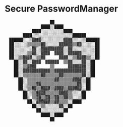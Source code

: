 # Secure PasswordManager


                        ██
                    ████░░████
                ████░░░░░░░░░░████
            ████░░░░░░░░░░░░░░░░░░██████
      ██████░░░░▓▓▓▓░░░░░░░░░░▓▓▓▓░░░░░░██████ 
      ██░░░░░░▒▒▒▒▒▒▓▓░░░░░░▓▓▓▓▓▓▒▒▓▓░░░░░░██ 
      ██░░░░░░░░▓▓░░▓▓▓▓▓▓▓▓▓▓░░▓▓░░░░░░░░░░██ 
      ██░░░░░░▒▒▓▓░░▓▓▓▓  ▓▓▓▓░░▓▓▓▓▓▓░░░░░░██ 
      ██░░▒▒▓▓▓▓░░▒▒▓▓      ▓▓▓▓░░▒▒▓▓▓▓▒▒░░██ 
        ██░░▓▓░░▓▓▓▓  ▓▓▓▓▓▓  ▒▒▓▓░░░░▓▓░░██   
        ██░░▒▒▓▓▓▓      ▒▒      ▓▓▓▓▓▓▓▓░░██
        ██░░▓▓▓▓▓▓▓▓▓▓▓▓▒▒▓▓▓▓▓▓▓▓▓▓▓▓▓▓░░██
        ██░░▒▒▒▒▒▒▒▒▓▓▒▒▒▒▒▒▓▓▒▒▒▒▒▒▒▒▓▓░░██
          ██░░▒▒▒▒▒▒▒▒▒▒▒▒▓▓▒▒▒▒▒▒▓▓▓▓░░██
          ██░░▒▒▒▒▓▓▒▒▒▒▒▒▒▒▒▒▒▒▒▒▒▒▓▓░░██
          ██░░▒▒▓▓▒▒▓▓▓▓▒▒▓▓▓▓▒▒▓▓▓▓▓▓░░██
            ██░░▒▒▓▓▓▓▒▒▒▒▒▒▓▓▓▓▒▒░░░░██
            ██░░▒▒▓▓▒▒▓▓▒▒▓▓▒▒▓▓▒▒░░░░██
              ██░░▓▓▓▓▓▓▒▒▓▓▒▒▒▒░░████
                ██░░▒▒░░░░░░▓▓░░██
                  ██░░░░░░░░░░██
                    ████░░████
                        ██

